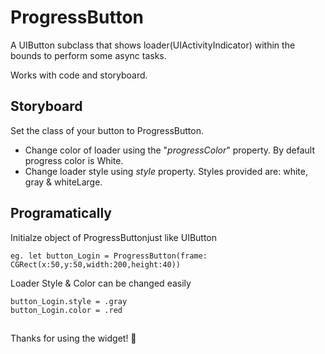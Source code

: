 # ProgressButton
A UIButton subclass that shows loader(UIActivityIndicator) within the bounds to perform some async tasks.


Works with code and storyboard.

## Storyboard

Set the class of your button to ProgressButton.
- Change color of loader using the "*progressColor*" property. By default progress color is White.
- Change loader style using *style* property. Styles provided are: white, gray & whiteLarge.

## Programatically
Initialze object of ProgressButtonjust like UIButton
```
eg. let button_Login = ProgressButton(frame: CGRect(x:50,y:50,width:200,height:40))
```

Loader Style & Color can be changed easily
```
button_Login.style = .gray
button_Login.color = .red
```

##
Thanks for using the widget! 🙏 
